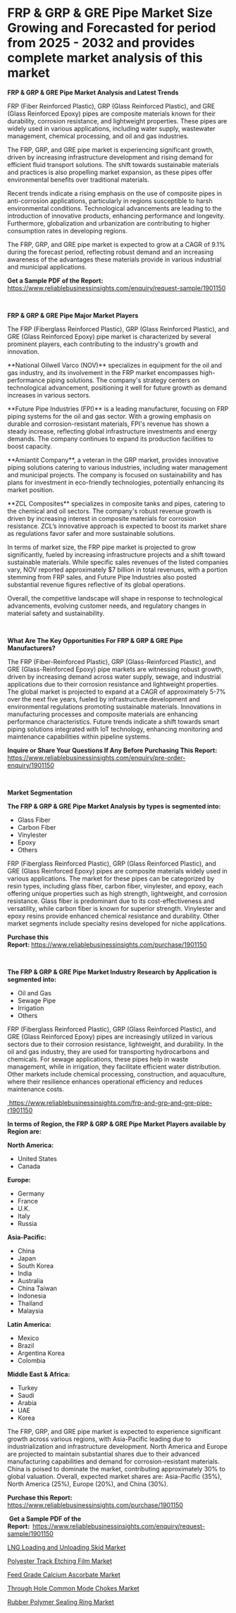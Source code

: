 <p><h1>FRP & GRP & GRE Pipe Market Size Growing and Forecasted for period from 2025 - 2032 and provides complete market analysis of this market</h1></p><p><strong>FRP & GRP & GRE Pipe Market Analysis and Latest Trends</strong></p>
<p><p>FRP (Fiber Reinforced Plastic), GRP (Glass Reinforced Plastic), and GRE (Glass Reinforced Epoxy) pipes are composite materials known for their durability, corrosion resistance, and lightweight properties. These pipes are widely used in various applications, including water supply, wastewater management, chemical processing, and oil and gas industries. </p><p>The FRP, GRP, and GRE pipe market is experiencing significant growth, driven by increasing infrastructure development and rising demand for efficient fluid transport solutions. The shift towards sustainable materials and practices is also propelling market expansion, as these pipes offer environmental benefits over traditional materials.</p><p>Recent trends indicate a rising emphasis on the use of composite pipes in anti-corrosion applications, particularly in regions susceptible to harsh environmental conditions. Technological advancements are leading to the introduction of innovative products, enhancing performance and longevity. Furthermore, globalization and urbanization are contributing to higher consumption rates in developing regions.</p><p>The FRP, GRP, and GRE pipe market is expected to grow at a CAGR of 9.1% during the forecast period, reflecting robust demand and an increasing awareness of the advantages these materials provide in various industrial and municipal applications.</p></p>
<p><strong>Get a Sample PDF of the Report:&nbsp;</strong> <a href="https://www.reliablebusinessinsights.com/enquiry/request-sample/1901150?utm_campaign=1138&utm_medium=2&utm_source=Github&utm_content=ia&utm_term=04022025&utm_id=frp-grp-gre-pipe">https://www.reliablebusinessinsights.com/enquiry/request-sample/1901150</a></p>
<p>&nbsp;</p>
<p><strong>FRP & GRP & GRE Pipe Major Market Players</strong></p>
<p><p>The FRP (Fiberglass Reinforced Plastic), GRP (Glass Reinforced Plastic), and GRE (Glass Reinforced Epoxy) pipe market is characterized by several prominent players, each contributing to the industry's growth and innovation.</p><p>**National Oilwell Varco (NOV)** specializes in equipment for the oil and gas industry, and its involvement in the FRP market encompasses high-performance piping solutions. The company's strategy centers on technological advancement, positioning it well for future growth as demand increases in various sectors.</p><p>**Future Pipe Industries (FPI)** is a leading manufacturer, focusing on FRP piping systems for the oil and gas sector. With a growing emphasis on durable and corrosion-resistant materials, FPI's revenue has shown a steady increase, reflecting global infrastructure investments and energy demands. The company continues to expand its production facilities to boost capacity.</p><p>**Amiantit Company**, a veteran in the GRP market, provides innovative piping solutions catering to various industries, including water management and municipal projects. The company is focused on sustainability and has plans for investment in eco-friendly technologies, potentially enhancing its market position.</p><p>**ZCL Composites** specializes in composite tanks and pipes, catering to the chemical and oil sectors. The company's robust revenue growth is driven by increasing interest in composite materials for corrosion resistance. ZCL’s innovative approach is expected to boost its market share as regulations favor safer and more sustainable solutions.</p><p>In terms of market size, the FRP pipe market is projected to grow significantly, fueled by increasing infrastructure projects and a shift toward sustainable materials. While specific sales revenues of the listed companies vary, NOV reported approximately $7 billion in total revenues, with a portion stemming from FRP sales, and Future Pipe Industries also posted substantial revenue figures reflective of its global operations.</p><p>Overall, the competitive landscape will shape in response to technological advancements, evolving customer needs, and regulatory changes in material safety and sustainability.</p></p>
<p>&nbsp;</p>
<p><strong>What Are The Key Opportunities For FRP & GRP & GRE Pipe Manufacturers?</strong></p>
<p><p>The FRP (Fiber-Reinforced Plastic), GRP (Glass-Reinforced Plastic), and GRE (Glass-Reinforced Epoxy) pipe markets are witnessing robust growth, driven by increasing demand across water supply, sewage, and industrial applications due to their corrosion resistance and lightweight properties. The global market is projected to expand at a CAGR of approximately 5-7% over the next five years, fueled by infrastructure development and environmental regulations promoting sustainable materials. Innovations in manufacturing processes and composite materials are enhancing performance characteristics. Future trends indicate a shift towards smart piping solutions integrated with IoT technology, enhancing monitoring and maintenance capabilities within pipeline systems.</p></p>
<p><strong>Inquire or Share Your Questions If Any Before Purchasing This Report:</strong> <a href="https://www.reliablebusinessinsights.com/enquiry/pre-order-enquiry/1901150?utm_campaign=1138&utm_medium=2&utm_source=Github&utm_content=ia&utm_term=04022025&utm_id=frp-grp-gre-pipe">https://www.reliablebusinessinsights.com/enquiry/pre-order-enquiry/1901150</a></p>
<p>&nbsp;</p>
<p><strong>Market Segmentation</strong></p>
<p><strong>The FRP & GRP & GRE Pipe Market Analysis by types is segmented into:</strong></p>
<p><ul><li>Glass Fiber</li><li>Carbon Fiber</li><li>Vinylester</li><li>Epoxy</li><li>Others</li></ul></p>
<p><p>FRP (Fiberglass Reinforced Plastic), GRP (Glass Reinforced Plastic), and GRE (Glass Reinforced Epoxy) pipes are composite materials widely used in various applications. The market for these pipes can be categorized by resin types, including glass fiber, carbon fiber, vinylester, and epoxy, each offering unique properties such as high strength, lightweight, and corrosion resistance. Glass fiber is predominant due to its cost-effectiveness and versatility, while carbon fiber is known for superior strength. Vinylester and epoxy resins provide enhanced chemical resistance and durability. Other market segments include specialty resins developed for niche applications.</p></p>
<p><strong>Purchase this Report:&nbsp;</strong><a href="https://www.reliablebusinessinsights.com/purchase/1901150?utm_campaign=1138&utm_medium=2&utm_source=Github&utm_content=ia&utm_term=04022025&utm_id=frp-grp-gre-pipe">https://www.reliablebusinessinsights.com/purchase/1901150</a></p>
<p>&nbsp;</p>
<p><strong>The FRP & GRP & GRE Pipe Market Industry Research by Application is segmented into:</strong></p>
<p><ul><li>Oil and Gas</li><li>Sewage Pipe</li><li>Irrigation</li><li>Others</li></ul></p>
<p><p>FRP (Fiberglass Reinforced Plastic), GRP (Glass Reinforced Plastic), and GRE (Glass Reinforced Epoxy) pipes are increasingly utilized in various sectors due to their corrosion resistance, lightweight, and durability. In the oil and gas industry, they are used for transporting hydrocarbons and chemicals. For sewage applications, these pipes help in waste management, while in irrigation, they facilitate efficient water distribution. Other markets include chemical processing, construction, and aquaculture, where their resilience enhances operational efficiency and reduces maintenance costs.</p></p>
<p><a href="https://www.reliablebusinessinsights.com/frp-and-grp-and-gre-pipe-r1901150?utm_campaign=1138&utm_medium=2&utm_source=Github&utm_content=ia&utm_term=04022025&utm_id=frp-grp-gre-pipe">&nbsp;https://www.reliablebusinessinsights.com/frp-and-grp-and-gre-pipe-r1901150</a></p>
<p><strong>In terms of Region, the FRP & GRP & GRE Pipe Market Players available by Region are:</strong></p>
<p>
    <p> <strong> North America: </strong>
        <ul>
            <li>United States</li>
            <li>Canada</li>
        </ul>
        </p> 
    <p> <strong> Europe: </strong>
        <ul>
            <li>Germany</li>
            <li>France</li>
            <li>U.K.</li>
            <li>Italy</li>
            <li>Russia</li>
        </ul>
        </p> 
    <p> <strong> Asia-Pacific: </strong>
        <ul>
            <li>China</li>
            <li>Japan</li>
            <li>South Korea</li>
            <li>India</li>
            <li>Australia</li>
            <li>China Taiwan</li>
            <li>Indonesia</li>
            <li>Thailand</li>
            <li>Malaysia</li>
        </ul>
        </p> 
    <p> <strong> Latin America: </strong>
        <ul>
            <li>Mexico</li>
            <li>Brazil</li>
            <li>Argentina Korea</li>
            <li>Colombia</li>
        </ul>
        </p> 
    <p> <strong> Middle East & Africa: </strong>
        <ul>
            <li>Turkey</li>
            <li>Saudi</li>
            <li>Arabia</li>
            <li>UAE</li>
            <li>Korea</li>
        </ul>
    </p>
    </p>
<p><p>The FRP, GRP, and GRE pipe market is expected to experience significant growth across various regions, with Asia-Pacific leading due to industrialization and infrastructure development. North America and Europe are projected to maintain substantial shares due to their advanced manufacturing capabilities and demand for corrosion-resistant materials. China is poised to dominate the market, contributing approximately 30% to global valuation. Overall, expected market shares are: Asia-Pacific (35%), North America (25%), Europe (20%), and China (30%).</p></p>
<p><strong>Purchase this Report: </strong><a href="https://www.reliablebusinessinsights.com/purchase/1901150?utm_campaign=1138&utm_medium=2&utm_source=Github&utm_content=ia&utm_term=04022025&utm_id=frp-grp-gre-pipe">https://www.reliablebusinessinsights.com/purchase/1901150</a></p>
<p>&nbsp;<strong>Get a Sample PDF of the Report:&nbsp;&nbsp;</strong><a href="https://www.reliablebusinessinsights.com/enquiry/request-sample/1901150?utm_campaign=1138&utm_medium=2&utm_source=Github&utm_content=ia&utm_term=04022025&utm_id=frp-grp-gre-pipe">https://www.reliablebusinessinsights.com/enquiry/request-sample/1901150</a></p>
<p><strong></strong></p>
<p><p><a href="https://www.linkedin.com/pulse/lng-loading-unloading-skid-market-revolution-2025-2032-trends-ma9ef?utm_campaign=1138&utm_medium=2&utm_source=Github&utm_content=ia&utm_term=04022025&utm_id=frp-grp-gre-pipe">LNG Loading and Unloading Skid Market</a></p><p><a href="https://www.linkedin.com/pulse/market-dynamics-future-trends-global-polyester-track-etching-zexmf?utm_campaign=1138&utm_medium=2&utm_source=Github&utm_content=ia&utm_term=04022025&utm_id=frp-grp-gre-pipe">Polyester Track Etching Film Market</a></p><p><a href="https://github.com/bholdsfofie/Market-Research-Report-List-1/blob/main/feed-grade-calcium-ascorbate-market.md?utm_campaign=1138&utm_medium=2&utm_source=Github&utm_content=ia&utm_term=04022025&utm_id=frp-grp-gre-pipe">Feed Grade Calcium Ascorbate Market</a></p><p><a href="https://www.linkedin.com/pulse/through-hole-common-mode-chokes-market-growth-outlook-2025-2032-2ioef?utm_campaign=1138&utm_medium=2&utm_source=Github&utm_content=ia&utm_term=04022025&utm_id=frp-grp-gre-pipe">Through Hole Common Mode Chokes Market</a></p><p><a href="https://github.com/rashkaeduzor/Market-Research-Report-List-1/blob/main/rubber-polymer-sealing-ring-market.md?utm_campaign=1138&utm_medium=2&utm_source=Github&utm_content=ia&utm_term=04022025&utm_id=frp-grp-gre-pipe">Rubber Polymer Sealing Ring Market</a></p></p>